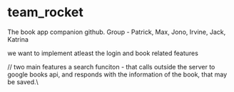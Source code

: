 # team_rocket
The book app companion github. Group - Patrick, Max, Jono, Irvine, Jack, Katrina

we want to implement atleast the login and book related features


//
two main features
a search funciton - that calls outside the server to google books api, and responds with the information of the book, that may be saved.\

